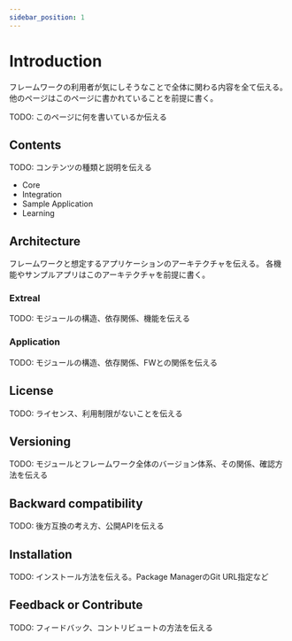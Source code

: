 ```yaml
---
sidebar_position: 1
---
```


# Introduction

フレームワークの利用者が気にしそうなことで全体に関わる内容を全て伝える。
他のページはこのページに書かれていることを前提に書く。

TODO: このページに何を書いているか伝える

## Contents

TODO: コンテンツの種類と説明を伝える

- Core
- Integration
- Sample Application
- Learning

## Architecture

フレームワークと想定するアプリケーションのアーキテクチャを伝える。
各機能やサンプルアプリはこのアーキテクチャを前提に書く。

### Extreal

TODO: モジュールの構造、依存関係、機能を伝える

### Application

TODO: モジュールの構造、依存関係、FWとの関係を伝える

## License

TODO: ライセンス、利用制限がないことを伝える

## Versioning

TODO: モジュールとフレームワーク全体のバージョン体系、その関係、確認方法を伝える

## Backward compatibility

TODO: 後方互換の考え方、公開APIを伝える

## Installation

TODO: インストール方法を伝える。Package ManagerのGit URL指定など

## Feedback or Contribute

TODO: フィードバック、コントリビュートの方法を伝える


